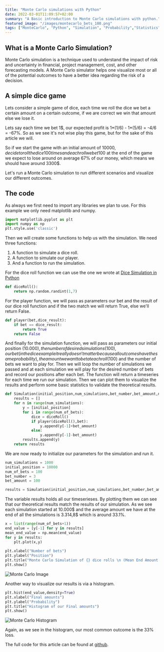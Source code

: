```yaml
---
title: "Monte Carlo simulations with Python"
date: 2022-03-01T11:09:57+02:00
summary: "A Basic introduction to Monte Carlo simulations with python."
featured_image: "/images/montecarlo_bets_100.png"
tags: ["MonteCarlo", "Python", "Simulation", "Probability","Statistics"]
---
```


## What is a Monte Carlo Simulation?

Monte Carlo simulation is a technique used to understand the impact of risk and uncertainty in financial, project management, cost, and other forecasting models. A Monte Carlo simulator helps one visualize most or all of the potential outcomes to have a better idea regarding the risk of a decision.

## A simple dice game

Lets consider a simple game of dice, each time we roll the dice we bet a certain amount on a certain outcome, if we are correct we win that amount else we lose it.

Lets say each time we bet 1$, our expected profit is 1*(1/6) - 1*(5/6) = -4/6 = -67%.
So as we see it's not wise play this game, but for the sake of this article we will.

So if we start the game with an initial amount of 10000$, decide to roll the dice 100 times and each roll we bet 100$ at the end of the game we expect to lose around on average 67% of our money, which means we should have around 3300$.

Let's run a Monte Carlo simulation to run different scenarios and visualize our different outcomes.

## The code

As always we first need to import any libraries we plan to use. For this example we only need matplotlib and numpy.

```python
import matplotlib.pyplot as plt
import numpy as np
plt.style.use('classic')
```
Then we will create some functions to help us with the simulation. We need three functions:

1. A function to simulate a dice roll.
1. A function to simulate our player.
1. And a function to run the simulation.

For the dice roll function we can use the one we wrote at [Dice Simulation in Python](https://nikosavg.github.io/posts/dicesimulation/)

```python
def diceRoll():
    return np.random.randint(1,7)
```

For the player function, we will pass as parameters our bet and the result of our dice roll function and if the two match we will return True, else we'll return False.

```python
def player(bet,dice_result):
    if bet == dice_result:
        return True
    return False
```

And finally for the simulation function, we will pass as parameters our initial position (10.000$), the number of desired simulations (100), our bet (in the dice example it really doesn't matter because all outcomes have the same probability), the amount we want to bet at each roll (100$) and the number of bets we want to play for.
Then we will loop the number of simulations we passed and at each simulation we will play for the desired number of bets and record our positions after each bet.
The function will return a timeseries for each time we run our simulation. Then we can plot them to visualize the results and perform some basic statistics to validate the theoretical results.

```python
def Simulation(initial_position,num_simulations,bet_number,bet_amount,num_of_bets):
    results = []
    for n in range(num_simulations):
        y = [initial_position]
        for i in range(num_of_bets):
            dice = diceRoll()
            if player(diceRoll(),bet):
                y.append(y[-1]+bet_amount)
            else:
                y.append(y[-1]-bet_amount)
        results.append(y)
    return results
```

We are now ready to initialize our parameters for the simulation and run it.

```python
num_simulations = 1000
initial_position = 10000
num_of_bets = 100
bet_number = 3
bet_amount = 100

results = Simulation(initial_position,num_simulations,bet_number,bet_amount,num_of_bets)
```

The variable results holds all our timeserieses. By plotting them we can see that our theoretical results match the results of our simulation.
As we see each simulation started at 10.000$ and the average amount we have at the end of all the simulations is 3.314,8$ which is around 33.1%.

```python
x = list(range(num_of_bets+1))
end_value = [y[-1] for y in results]
mean_end_value = np.mean(end_value)
for y in results:
    plt.plot(x,y)
    
plt.xlabel("Number of bets")
plt.ylabel("Position")
plt.title("Monte Carlo Simulation of {} dice rolls \n (Mean End Amount = {})".format(num_of_bets,mean_end_value))
plt.show()
```

![Monte Carlo Image](/images/montecarlo_bets_100.png)

Another way to visualize our results is via a histogram.

```python
plt.hist(end_value,density=True)
plt.xlabel("Final amounts")
plt.ylabel("Probability")
plt.title("Histogram of our Final amounts")
plt.show()
```

![Monte Carlo Histogram](/images/montecarlhist.png)

Again, as we see in the histogram, our most common outcome is the 33% loss.


The full code for this article can be found at [github](https://github.com/NikosAvg/Blog_Codes/blob/main/montecarlodice.py).
